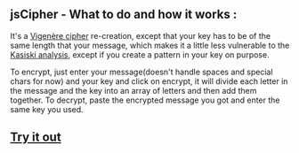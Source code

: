 ## jsCipher -  What to do and how it works : 
It's a [Vigenère cipher](http://crypto.interactive-maths.com/vigenegravere-cipher.html) re-creation, except that your key has to be of the same length that your message, which makes it a little less vulnerable to the [Kasiski analysis](http://crypto.interactive-maths.com/kasiski-analysis-breaking-the-code.html), except if you create a pattern in your key on purpose.

To encrypt, just enter your message(doesn't handle spaces and special chars for now) and your key and click on encrypt, it will divide each letter in the message and the key into an array of letters and then add them together. To decrypt, paste the encrypted message you got and enter the same key you used.

## [Try it out](https://yadrychnikovnicolay.github.io/jsCipher/)

